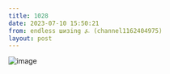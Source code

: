 ```yaml
---
title: 1028
date: 2023-07-10 15:50:21
from: endless шизing ⍼ (channel1162404975)
layout: post
---
```


![image](photos/photo_115@10-07-2023_15-50-21.jpg)



